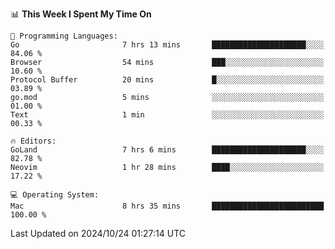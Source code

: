 <!--START_SECTION:waka-->
📊 **This Week I Spent My Time On** 

```text
💬 Programming Languages: 
Go                       7 hrs 13 mins       █████████████████████░░░░   84.06 % 
Browser                  54 mins             ███░░░░░░░░░░░░░░░░░░░░░░   10.60 % 
Protocol Buffer          20 mins             █░░░░░░░░░░░░░░░░░░░░░░░░   03.89 % 
go.mod                   5 mins              ░░░░░░░░░░░░░░░░░░░░░░░░░   01.00 % 
Text                     1 min               ░░░░░░░░░░░░░░░░░░░░░░░░░   00.33 % 

🔥 Editors: 
GoLand                   7 hrs 6 mins        █████████████████████░░░░   82.78 % 
Neovim                   1 hr 28 mins        ████░░░░░░░░░░░░░░░░░░░░░   17.22 % 

💻 Operating System: 
Mac                      8 hrs 35 mins       █████████████████████████   100.00 % 
```


 Last Updated on 2024/10/24 01:27:14 UTC
<!--END_SECTION:waka-->

